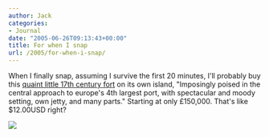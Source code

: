 ```yaml
---
author: Jack
categories:
- Journal
date: "2005-06-26T09:13:43+00:00"
title: For when I snap
url: /2005/for-when-i-snap/
---
```


When I finally snap, assuming I survive the first 20 minutes, I'll probably buy this [quaint little 17th century fort][1] on its own island, "Imposingly poised in the central approach to europe's 4th largest port, with spectacular and moody setting, own jetty, and many parts." Starting at only &#163;150,000. That's like $12.00USD right?

![][2]

 [1]: http://www.westwaleshomes.info/Version2/SaleDetail.asp?urn=440
 [2]: /images/blog/island-fort.jpg